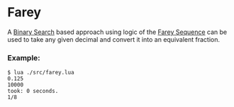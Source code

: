 # Farey
A [Binary Search](https://en.wikipedia.org/wiki/Binary_search_algorithm) based approach using logic of the [Farey Sequence](https://en.wikipedia.org/wiki/Farey_sequence) can be used to take any given decimal and convert it into an equivalent fraction. 

### Example: 
```console
$ lua ./src/farey.lua
0.125
10000
took: 0 seconds.
1/8
```
